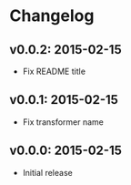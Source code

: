 # Changelog

## v0.0.2: 2015-02-15

- Fix README title

## v0.0.1: 2015-02-15

- Fix transformer name

## v0.0.0: 2015-02-15

- Initial release
